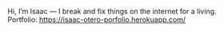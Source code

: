 Hi, I’m Isaac — I break and fix things on the internet for a living.  
Portfolio: https://isaac-otero-porfolio.herokuapp.com/
